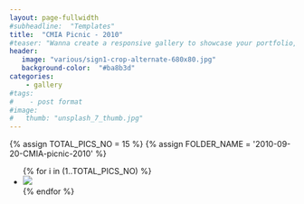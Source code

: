 ```yaml
---
layout: page-fullwidth
#subheadline:  "Templates"
title:  "CMIA Picnic - 2010"
#teaser: "Wanna create a responsive gallery to showcase your portfolio, recent photos or images? It's quite easy thanks to Foundation and <a href='http://foundation.zurb.com/docs/components/clearing.html'>Clearing Lightbox</a>."
header:
   image: "various/sign1-crop-alternate-680x80.jpg"
   background-color:  "#ba8b3d"
categories:
    - gallery
#tags:
#    - post format
#image:
#   thumb: "unsplash_7_thumb.jpg"
---
```


{% assign TOTAL_PICS_NO = 15 %}
{% assign FOLDER_NAME = '2010-09-20-CMIA-picnic-2010' %}
<ul class="clearing-thumbs small-block-grid-3" data-clearing>
{% for i in (1..TOTAL_PICS_NO) %}
  <li><a href="{{ site.url }}/images/{{ FOLDER_NAME }}/{{ i }}.jpg"><img  data-caption="" class="th" src="{{ site.url }}/images/{{ FOLDER_NAME }}/{{ i }}_thumb.jpg"></a></li>
{% endfor %}
</ul>